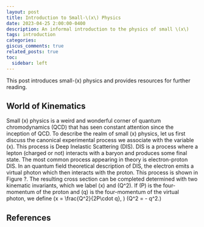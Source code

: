 ```yaml
---
layout: post
title: Introduction to Small-\(x\) Physics
date: 2023-04-25 2:00:00-0400
description: An informal introduction to the physics of small \(x\)
tags: introduction
categories: 
giscus_comments: true
related_posts: true
toc:
  sidebar: left
---
```

This post introduces small-\(x\) physics and provides resources for further reading. 

## World of Kinematics

Small \(x\) physics is a weird and wonderful corner of quantum chromodynamics (QCD) that has seen constant attention since the inception of QCD. To describe the realm of small \(x\) physics, let us first discuss the canonical experimental process we associate with the variable \(x\). This process is Deep Inelastic Scattering (DIS). DIS is a process where a lepton (charged or not) interacts with a baryon and produces some final state. The most common process appearing in theory is electron-proton DIS. In an quantum field theoretical description of DIS, the electron emits a virtual photon which then interacts with the proton. This process is shown in Figure ?. The resulting cross section can be completed determined with two kinematic invariants, which we label \(x\) and \(Q^2\). If \(P\) is the four-momentum of the proton and \(q\) is the four-momentum of the virtual photon, we define 
\(x = \frac{Q^2}{2P\cdot q}, \)
\(Q^2  = - q^2.\)

## References


